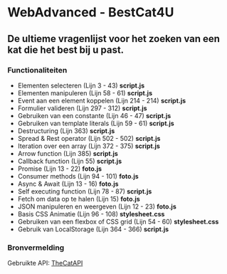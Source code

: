 # WebAdvanced - BestCat4U
## De ultieme vragenlijst voor het zoeken van een kat die het best bij u past.

### Functionaliteiten
- Elementen selecteren (Lijn 3 - 43) **script.js**
- Elementen manipuleren (Lijn 58 - 61) **script.js**
- Event aan een element koppelen (Lijn 214 - 214) **script.js**
- Formulier valideren (Lijn 297 - 312) **script.js**
- Gebruiken van een constante (Lijn 46 - 47) **script.js**
- Gebruiken van template literals (Lijn 59 - 61) **script.js**
- Destructuring (Lijn 363) **script.js**
- Spread & Rest operator (Lijn 502 - 502) **script.js**
- Iteration over een array (Lijn 372 - 375) **script.js**
- Arrow function (Lijn 385) **script.js**
- Callback function (Lijn 55) **script.js**
- Promise (Lijn 13 - 22) **foto.js**
- Consumer methods (Lijn 94 - 101) **foto.js**
- Async & Await (Lijn 13 - 16) **foto.js**
- Self executing function (Lijn 78 - 87) **script.js**
- Fetch om data op te halen (Lijn 15) **foto.js**
- JSON manipuleren en weergeven (Lijn 12 - 23) **foto.js**
- Basis CSS Animatie (Lijn 96 - 108) **stylesheet.css**
- Gebruiken van een flexbox of CSS grid (Lijn 54 - 60) **stylesheet.css**
- Gebruik van LocalStorage (Lijn 364 - 366) **script.js**
    
### Bronvermelding
Gebruikte API: [TheCatAPI](https://thecatapi.com/)
